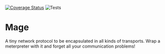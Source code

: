 [![Coverage Status](https://coveralls.io/repos/github/dzervas/mage-rs/badge.svg?branch=master)](https://coveralls.io/github/dzervas/mage-rs?branch=master)
![Tests](https://github.com/dzervas/mage-rs/workflows/Tests/badge.svg)

# Mage

A tiny network protocol to be encapsulated in all kinds of transports.
Wrap a meterpreter with it and forget all your communication problems!
